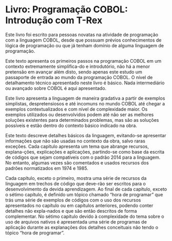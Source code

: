 # Livro: Programação COBOL: Introdução com T-Rex

Este livro foi escrito para pessoas novatas na atividade de programação com a linguagem COBOL, desde que possuam prévios conhecimentos de lógica de programação ou que já tenham domínio de alguma linguagem de programação.

Este texto apresenta os primeiros passos na programação COBOL em um contexto extremamente simplifica-do e introdutório, não há a menor pretensão em avançar além disto, sendo apenas este estudo um passaporte de entrada ao mundo da programação COBOL. O nível de detalhamento técnico apresentado neste livro é básico. Nada intermediário ou avançado sobre COBOL é aqui apresentado.

Este livro apresenta a linguagem de maneira gradativa a partir de exemplos simplistas, despretensiosos e até incomuns no mundo COBOL até chegar a exemplos contextualizados e com nível de complexidade maior. Os exemplos utilizados ou desenvolvidos podem até não ser as melhores soluções existentes para determinados problemas, mas são as soluções possíveis e estão dentro do contexto básico indicado na obra.

Este texto descreve detalhes básicos da linguagem, evitando-se apresentar informações que não são usadas no contexto da obra, salvo raras exceções. Cada capítulo apresenta um tema que abrange recursos, explana-ções, explicações e aplicações, partindo-se como base da escrita de códigos que sejam compatíveis com o padrão 2014 para a linguagem. No entanto, algumas vezes são comentados e usados recursos dos padrões normatizados em 1974 e 1985.

Cada capítulo, exceto o primeiro, mostra uma série de recursos da linguagem em trechos de código que deve-rão ser escritos para o desenvolvimento da devida aprendizagem. Ao final de cada capítulo, exceto o sétimo capítulo, é definido um tópico chamado “hora de programar” que trás uma série de exemplos de códigos com o uso dos recursos apresentados no capítulo ou em capítulos anteriores, podendo conter detalhes não expla-nados e que são então descritos de forma complementar. No sétimo capítulo devido à complexidade do tema sobre o uso de arquivos nativos é apresentada uma série de programas de aplicação durante as explanações dos detalhes conceituais não tendo o tópico “hora de programar”.
